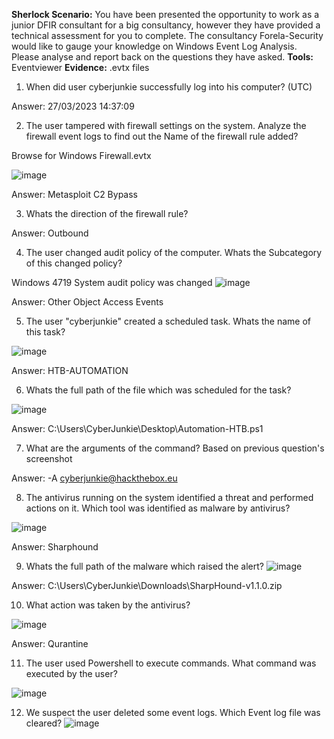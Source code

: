 **Sherlock Scenario:**
You have been presented the opportunity to work as a junior DFIR consultant for a big consultancy, however they have provided a technical assessment for you to complete. The consultancy Forela-Security would like to gauge your knowledge on Windows Event Log Analysis. Please analyse and report back on the questions they have asked.
**Tools:** Eventviewer
**Evidence:** .evtx files



1. When did user cyberjunkie successfully log into his computer? (UTC)

Answer: 27/03/2023 14:37:09




2. The user tampered with firewall settings on the system. Analyze the firewall event logs to find out the Name of the firewall rule added?

Browse for Windows Firewall.evtx

![image](https://github.com/jirayus013t/cybersecurityprojects/assets/49973180/9883b003-25f1-457b-b59f-41f7b8356f12)


Answer: Metasploit C2 Bypass

3. Whats the direction of the firewall rule?

Answer: Outbound



4. The user changed audit policy of the computer. Whats the Subcategory of this changed policy?

Windows	4719	System audit policy was changed
![image](https://github.com/jirayus013t/cybersecurityprojects/assets/49973180/997ff2e1-587b-4c60-bf5b-0dde4f18d2d8)


Answer: Other Object Access Events

5. The user "cyberjunkie" created a scheduled task. Whats the name of this task?

![image](https://github.com/jirayus013t/cybersecurityprojects/assets/49973180/bf59a09b-53e3-4a92-8e81-2f7607504567)


Answer: HTB-AUTOMATION



6. Whats the full path of the file which was scheduled for the task?


![image](https://github.com/jirayus013t/cybersecurityprojects/assets/49973180/2a1a9a90-169e-4329-8a92-767b62fdf2af)


Answer: C:\Users\CyberJunkie\Desktop\Automation-HTB.ps1

7. What are the arguments of the command?
Based on previous question's screenshot

Answer: -A cyberjunkie@hackthebox.eu


8. The antivirus running on the system identified a threat and performed actions on it. Which tool was identified as malware by antivirus?


![image](https://github.com/jirayus013t/cybersecurityprojects/assets/49973180/d5203e9b-6788-4fad-b2de-66529b1d60d4)



Answer: Sharphound

9. Whats the full path of the malware which raised the alert?
![image](https://github.com/jirayus013t/cybersecurityprojects/assets/49973180/74b7ccd0-a7b1-4106-ab07-29f40983899f)


Answer: C:\Users\CyberJunkie\Downloads\SharpHound-v1.1.0.zip


10. What action was taken by the antivirus?

![image](https://github.com/jirayus013t/cybersecurityprojects/assets/49973180/f746c1ab-26ea-4718-a0cf-00cf55389eb2)




Answer: Qurantine



11. The user used Powershell to execute commands. What command was executed by the user?

![image](https://github.com/jirayus013t/cybersecurityprojects/assets/49973180/197511a8-a53d-4e5f-91b8-c9ae7a5218e0)




12. We suspect the user deleted some event logs. Which Event log file was cleared?
![image](https://github.com/jirayus013t/cybersecurityprojects/assets/49973180/2295ec67-2d71-4abd-be92-3e233978ec48)


